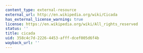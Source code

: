 ```yaml
---
content_type: external-resource
external_url: http://en.wikipedia.org/wiki/Cicada
has_external_license_warning: true
license: https://en.wikipedia.org/wiki/All_rights_reserved
status: ''
title: cicada
uid: 358c4c7d-2226-4453-afff-dcef005d6f4b
wayback_url: ''
---
```

